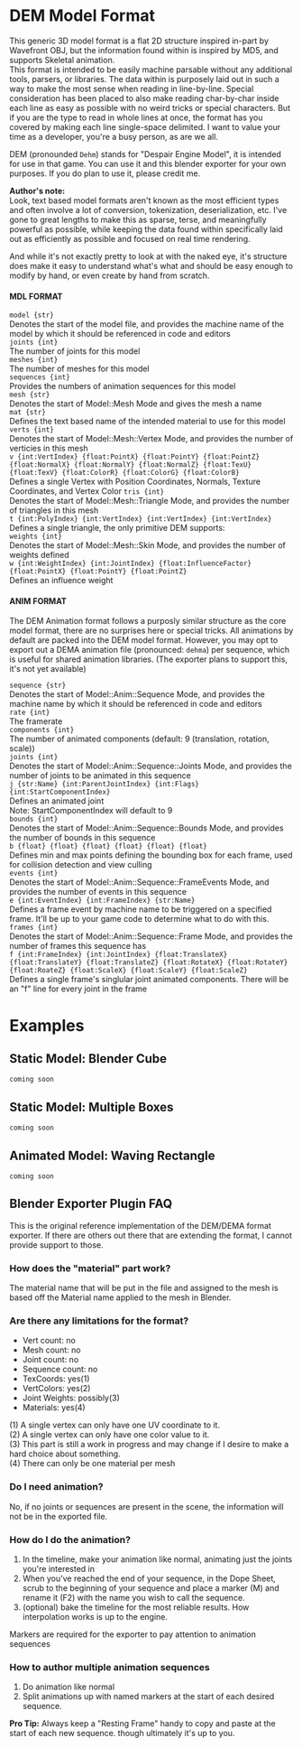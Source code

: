 # DEM Model Format
This generic 3D model format is a flat 2D structure inspired in-part by Wavefront OBJ, but the information found within is inspired by MD5, and supports Skeletal animation.  
This format is intended to be easily machine parsable without any additional tools, parsers, or libraries. The data within is purposely laid out in such a way to make the most sense when reading in line-by-line.  Special consideration has been placed to also make reading char-by-char inside each line as easy as possible with no weird tricks or special characters. But if you are the type to read in whole lines at once, the format has you covered by making each line single-space delimited.  I want to value your time as a developer, you're a busy person, as are we all. 

DEM (pronounded `Dehm`) stands for "Despair Engine Model", it is intended for use in that game. You can use it and this blender exporter for your own purposes. If you do plan to use it, please credit me. 

**Author's note:**  
Look, text based model formats aren't known as the most efficient types and often involve a lot of conversion, tokenization, deserialization, etc. 
I've gone to great lengths to make this as sparse, terse, and meaningfully powerful as possible, while keeping the data found within specifically laid out as efficiently as possible and focused on real time rendering. 

And while it's not exactly pretty to look at with the naked eye, it's structure does make it easy to understand what's what and should be easy enough to modify by hand, or even create by hand from scratch. 



#### MDL FORMAT
`model {str}`  
Denotes the start of the model file, and provides the machine name of the model by which it should be referenced in code and editors  
`joints {int}`  
The number of joints for this model  
`meshes {int}`  
The number of meshes for this model  
`sequences {int}`  
Provides the numbers of animation sequences for this model  
`mesh {str}`  
Denotes the start of Model::Mesh Mode and gives the mesh a name   
`mat {str}`  
Defines the text based name of the intended material to use for this model   
`verts {int}`  
Denotes the start of Model::Mesh::Vertex Mode, and provides the number of verticies in this mesh   
`v {int:VertIndex} {float:PointX} {float:PointY} {float:PointZ} {float:NormalX} {float:NormalY} {float:NormalZ} {float:TexU} {float:TexV} {float:ColorR} {float:ColorG} {float:ColorB}`  
Defines a single Vertex with Position Coordinates, Normals, Texture Coordinates, and Vertex Color
`tris {int}`  
Denotes the start of Model::Mesh::Triangle Mode, and provides the number of triangles in this mesh   
`t {int:PolyIndex} {int:VertIndex} {int:VertIndex} {int:VertIndex}`    
Defines a single triangle, the only primitive DEM supports:  
`weights {int}`   
Denotes the start of Model::Mesh::Skin Mode, and provides the number of weights defined   
`w {int:WeightIndex} {int:JointIndex} {float:InfluenceFactor} {float:PointX} {float:PointY} {float:PointZ}`  
Defines an influence weight 

#### ANIM FORMAT
The DEM Animation format follows a purposly similar structure as the core model format, there are no surprises here or special tricks. 
All animations by default are packed into the DEM model format. However, you may opt to export out a DEMA animation file (pronounced: `dehma`) per sequence, which is useful for shared animation libraries.  (The exporter plans to support this, it's not yet available)

`sequence {str}`  
Denotes the start of Model::Anim::Sequence Mode, and provides the machine name by which it should be referenced in code and editors  
`rate {int}`  
The framerate   
`components {int}`  
The number of animated components (default: 9 (translation, rotation, scale))  
`joints {int}`  
Denotes the start of Model::Anim::Sequence::Joints Mode, and provides the number of joints to be animated in this sequence  
`j {str:Name} {int:ParentJointIndex} {int:Flags} {int:StartComponentIndex}`  
Defines an animated joint  
Note: StartComponentIndex will default to 9  
`bounds {int}`  
Denotes the start of Model::Anim::Sequence::Bounds Mode, and provides the number of bounds in this sequence  
`b {float} {float} {float} {float} {float} {float}`  
Defines min and max points defining the bounding box for each frame, used for collision detection and view culling  
`events {int}`  
Denotes the start of Model::Anim::Sequence::FrameEvents Mode, and provides the number of events in this sequence    
`e {int:EventIndex} {int:FrameIndex} {str:Name}`  
Defines a frame event by machine name to be triggered on a specified frame. It'll be up to your game code to determine what to do with this.  
`frames {int}`    
Denotes the start of Model::Anim::Sequence::Frame Mode, and provides the number of frames this sequence has   
`f {int:FrameIndex} {int:JointIndex} {float:TranslateX} {float:TranslateY} {float:TranslateZ} {float:RotateX} {float:RotateY} {float:RoateZ} {float:ScaleX} {float:ScaleY} {float:ScaleZ}`  
Defines a single frame's singlular joint animated components. There will be an "f" line for every joint in the frame  



# Examples

## Static Model: Blender Cube
```
coming soon
```

## Static Model: Multiple Boxes
```
coming soon
```

## Animated Model: Waving Rectangle 
```
coming soon
```


## Blender Exporter Plugin FAQ

This is the original reference implementation of the DEM/DEMA format exporter. If there are others out there that are extending the format, I cannot provide support to those.  

### How does the "material" part work?

The material name that will be put in the file and assigned to the mesh is based off the Material name applied to the mesh in Blender. 


### Are there any limitations for the format?
- Vert count: no
- Mesh count: no
- Joint count: no 
- Sequence count: no 
- TexCoords: yes(1)
- VertColors: yes(2)
- Joint Weights: possibly(3)
- Materials: yes(4)

(1) A single vertex can only have one UV coordinate to it.   
(2) A single vertex can only have one color value to it.  
(3) This part is still a work in progress and may change if I desire to make a hard choice about something.   
(4) There can only be one material per mesh  

### Do I need animation?

No, if no joints or sequences are present in the scene, the information will not be in the exported file. 

### How do I do the animation?
1. In the timeline, make your animation like normal, animating just the joints you're interested in
2. When you've reached the end of your sequence, in the Dope Sheet, scrub to the beginning of your sequence and place a marker (M) and rename it (F2) with the name you wish to call the sequence. 
3. (optional) bake the timeline for the most reliable results. How interpolation works is up to the engine. 

Markers are required for the exporter to pay attention to animation sequences

### How to author multiple animation sequences

1. Do animation like normal
2. Split animations up with named markers at the start of each desired sequence.

**Pro Tip:** Always keep a "Resting Frame" handy to copy and paste at the start of each new sequence. though ultimately it's up to you. 